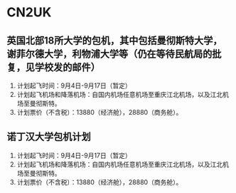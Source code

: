 # CN2UK
## 英国北部18所大学的包机，其中包括曼彻斯特大学，谢菲尔德大学，利物浦大学等（仍在等待民航局的批复，见学校发的邮件）
1. 计划起飞时间：9月4日-9月17日（暂定）
2. 计划起飞机场和降落机场：自国内机场任意机场至重庆江北机场，以及江北机场至曼彻斯特。 
3. 计划票价（不含税）：13880（经济舱），28880（商务舱）。 

## 诺丁汉大学包机计划
1. 计划起飞时间：9月4日-9月17日（暂定）
2. 计划起飞机场和降落机场：自国内机场任意机场至重庆江北机场，以及江北机场至曼彻斯特。 
3. 计划票价（不含税）：13880（经济舱），28880（商务舱）。 
